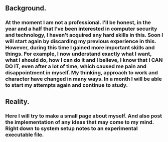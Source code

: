 ## Background.

### At the moment I am not a professional. I’ll be honest, in the year and a half that I’ve been interested in computer security and technology, I haven’t acquired any hard skills in this. Soon I will start again by discarding my previous experience in this. However, during this time I gained more important skills and things. For example, I now understand exactly what I want, what I should do, how I can do it and I believe, I know that I CAN DO IT, even after a lot of time, which caused me pain and disappointment in myself. My thinking, approach to work and character have changed in many ways. In a month I will be able to start my attempts again and continue to study.

## Reality.
### Here I will try to make a small page about myself. And also post the implementation of any ideas that may come to my mind. Right down to system setup notes to an experimental executable file.
